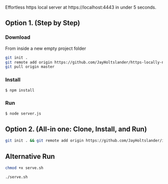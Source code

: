 Effortless https local server at https://localhost:4443 in under 5 seconds.

## Option 1. (Step by Step)
### Download
From inside a new empty project folder

````sh
git init .
git remote add origin https://github.com/JayHoltslander/https-locally-nodejs
git pull origin master
````

### Install

````sh
$ npm install
````

### Run
````sh
$ node server.js
````

## Option 2. (All-in one: Clone, Install, and Run)
````sh
git init . && git remote add origin https://github.com/JayHoltslander/instant-https && git pull origin master && npm install && node server.js
````

## Alternative Run
````sh
chmod +x serve.sh
````
````
./serve.sh
````
